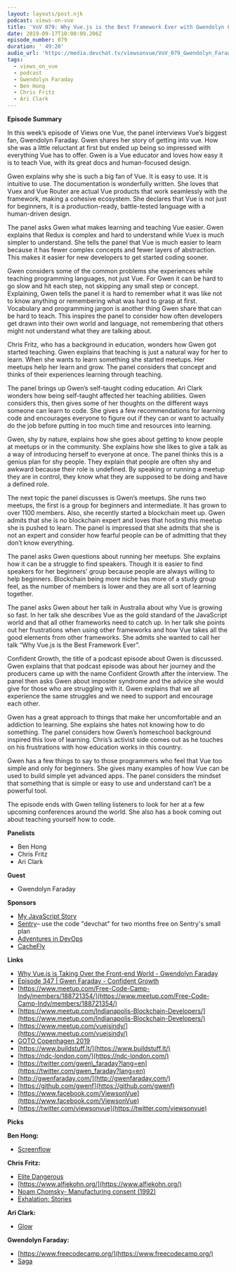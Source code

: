 ```yaml
---
layout: layouts/post.njk
podcast: views-on-vue
title: 'VoV 079: Why Vue.js is the Best Framework Ever with Gwendolyn Faraday'
date: 2019-09-17T10:00:09.206Z
episode_number: 079
duration: ' 49:20'
audio_url: 'https://media.devchat.tv/viewsonvue/VoV_079_Gwendolyn_Faraday.mp3'
tags:
  - views_on_vue
  - podcast
  - Gwendolyn Faraday
  - Ben Hong
  - Chris Fritz
  - Ari Clark
---
```

**Episode Summary**

In this week’s episode of Views one Vue, the panel interviews Vue’s biggest fan, Gwendolyn Faraday. Gwen shares her story of getting into vue. How she was a little reluctant at first but ended up being so impressed with everything Vue has to offer. Gwen is a Vue educator and loves how easy it is to teach Vue, with its great docs and human-focused design.

Gwen explains why she is such a big fan of Vue. It is easy to use. It is intuitive to use. The documentation is wonderfully written. She loves that Vuex and Vue Router are actual Vue products that work seamlessly with the framework, making a cohesive ecosystem. She declares that Vue is not just for beginners, it is a production-ready, battle-tested language with a human-driven design.  

The panel asks Gwen what makes learning and teaching Vue easier. Gwen explains that Redux is complex and hard to understand while Vuex is much simpler to understand. She tells the panel that Vue is much easier to learn because it has fewer complex concepts and fewer layers of abstraction. This makes it easier for new developers to get started coding sooner. 

Gwen considers some of the common problems she experiences while teaching programming languages, not just Vue. For Gwen it can be hard to go slow and hit each step, not skipping any small step or concept. Explaining, Gwen tells the panel it is hard to remember what it was like not to know anything or remembering what was hard to grasp at first. Vocabulary and programming jargon is another thing Gwen share that can be hard to teach. This inspires the panel to consider how often developers get drawn into their own world and language, not remembering that others might not understand what they are talking about. 

Chris Fritz, who has a background in education, wonders how Gwen got started teaching. Gwen explains that teaching is just a natural way for her to learn. When she wants to learn something she started meetups. Her meetups help her learn and grow. The panel considers that concept and thinks of their experiences learning through teaching. 

The panel brings up Gwen’s self-taught coding education. Ari Clark wonders how being self-taught affected her teaching abilities. Gwen considers this, then gives some of her thoughts on the different ways someone can learn to code. She gives a few recommendations for learning code and encourages everyone to figure out if they can or want to actually do the job before putting in too much time and resources into learning. 

Gwen, shy by nature, explains how she goes about getting to know people at meetups or in the community.  She explains how she likes to give a talk as a way of introducing herself to everyone at once. The panel thinks this is a genius plan for shy people. They explain that people are often shy and awkward because their role is undefined. By speaking or running a meetup they are in control, they know what they are supposed to be doing and have a defined role.

The next topic the panel discusses is Gwen’s meetups. She runs two meetups, the first is a group for beginners and intermediate. It has grown to over 1100 members. Also, she recently started a blockchain meet up. Gwen admits that she is no blockchain expert and loves that hosting this meetup she is pushed to learn. The panel is impressed that she admits that she is not an expert and consider how fearful people can be of admitting that they don’t know everything. 

The panel asks Gwen questions about running her meetups. She explains how it can be a struggle to find speakers. Though it is easier to find speakers for her beginners' group because people are always willing to help beginners. Blockchain being more niche has more of a study group feel, as the number of members is lower and they are all sort of learning together. 

The panel asks Gwen about her talk in Australia about why Vue is growing so fast. In her talk she describes Vue as the gold standard of the JavaScript world and that all other frameworks need to catch up. In her talk she points out her frustrations when using other frameworks and how Vue takes all the good elements from other frameworks. She admits she wanted to call her talk “Why Vue.js is the Best Framework Ever”. 

Confident Growth, the title of a podcast episode about Gwen is discussed. Gwen explains that that podcast episode was about her journey and the producers came up with the name Confident Growth after the interview. The panel then asks Gwen about imposter syndrome and the advice she would give for those who are struggling with it. Gwen explains that we all experience the same struggles and we need to support and encourage each other. 

Gwen has a great approach to things that make her uncomfortable and an addiction to learning. She explains she hates not knowing how to do something. The panel considers how Gwen’s homeschool background inspired this love of learning. Chris’s activist side comes out as he touches on his frustrations with how education works in this country. 

Gwen has a few things to say to those programmers who feel that Vue too simple and only for beginners. She gives many examples of how Vue can be used to build simple yet advanced apps. The panel considers the mindset that something that is simple or easy to use and understand can’t be a powerful tool. 

The episode ends with Gwen telling listeners to look for her at a few upcoming conferences around the world. She also has a book coming out about teaching yourself how to code.


**Panelists**

- Ben Hong
- Chris Fritz
- Ari Clark

**Guest**

- Gwendolyn Faraday

**Sponsors**

- [My JavaScript Story](https://devchat.tv/my-javascript-story/)
- [Sentry](http://sentry.io/)– use the code "devchat" for two months free on Sentry's small plan
- [Adventures in DevOps](https://devchat.tv/adventures-in-devops/)
- [CacheFly](https://www.cachefly.com/)

**Links**


- [Why Vue.js is Taking Over the Front-end World - Gwendolyn Faraday](https://www.youtube.com/watch?v=KIR0ftm-HNc)
- [Episode 347 | Gwen Faraday - Confident Growth](https://developeronfire.com/podcast/episode-347-gwen-faraday-confident-growth)
- [https://www.meetup.com/Free-Code-Camp-Indy/members/188721354/](https://www.meetup.com/Free-Code-Camp-Indy/members/188721354/)
- [https://www.meetup.com/Indianapolis-Blockchain-Developers/](https://www.meetup.com/Indianapolis-Blockchain-Developers/)
- [https://www.meetup.com/vuejsindy/](https://www.meetup.com/vuejsindy/)
- [GOTO Copenhagen 2019](https://gotocph.com/?gclid=Cj0KCQjw_OzrBRDmARIsAAIdQ_JmXYJSaT9ayvr2AFzIPiI35fQqzwWXx9khpJpOVGnHTn8DZVpkFgcaAinyEALw_wcB)
- [https://www.buildstuff.lt/](https://www.buildstuff.lt/)
- [https://ndc-london.com/](https://ndc-london.com/)
- [https://twitter.com/gwen\_faraday?lang=en](https://twitter.com/gwen_faraday?lang=en)
- [http://gwenfaraday.com/](http://gwenfaraday.com/)
- [https://github.com/gwenf](https://github.com/gwenf)
- [https://www.facebook.com/ViewsonVue](https://www.facebook.com/ViewsonVue)
- [https://twitter.com/viewsonvue](https://twitter.com/viewsonvue)

**Picks**

**Ben Hong:**

- [Screenflow](https://www.telestream.net/screenflow/)

**Chris Fritz:**

- [Elite Dangerous](https://www.elitedangerous.com/)
- [https://www.alfiekohn.org/](https://www.alfiekohn.org/)
- [Noam Chomsky- Manufacturing consent (1992)](https://www.youtube.com/watch?v=AnrBQEAM3rE)
- [Exhalation: Stories](https://www.amazon.com/Exhalation-Stories/dp/B07PP9MXPL/ref=sr_1_1?gclid=Cj0KCQjw_OzrBRDmARIsAAIdQ_KY6m2eR0pCciU_mNxv27YyGoHUEjNw4DCSGVaE_n7ZKfTEcP0RdUAaAqncEALw_wcB&amp;hvadid=345524753715&amp;hvdev=c&amp;hvlocphy=9029751&amp;hvnetw=g&amp;hvpos=1t1&amp;hvqmt=e&amp;hvrand=1054836225532732201&amp;hvtargid=kwd-746297199546&amp;hydadcr=2984_10385883&amp;keywords=exhalation+by+ted+chiang&amp;qid=1568415189&amp;sr=8-1)

**Ari Clark:**

- [Glow](https://www.netflix.com/title/80114988)

**Gwendolyn Faraday:**

- [https://www.freecodecamp.org/](https://www.freecodecamp.org/)
- [Saga](https://en.wikipedia.org/wiki/Saga_(comics))
